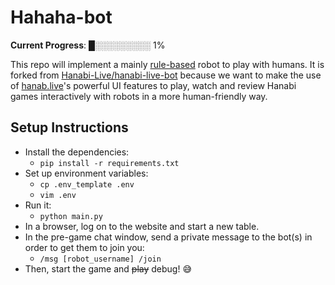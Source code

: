 # Hahaha-bot

**Current Progress**: █░░░░░░░░░ 1%

This repo will implement a mainly [rule-based](https://docs.google.com/document/d/1u4PzGPzN3h79s0QLlejsM6-_m80oemAnbhTrTwXmOL0/edit) robot to play with humans. It is forked from [Hanabi-Live/hanabi-live-bot](https://github.com/Hanabi-Live/hanabi-live-bot) because we want to make the use of [hanab.live](https://github.com/Hanabi-Live//hanabi-live)'s powerful UI features to play, watch and review Hanabi games interactively with robots in a more human-friendly way.

## Setup Instructions

- Install the dependencies:
  - `pip install -r requirements.txt`
- Set up environment variables:
  - `cp .env_template .env`
  - `vim .env`
- Run it:
  - `python main.py`
- In a browser, log on to the website and start a new table.
- In the pre-game chat window, send a private message to the bot(s) in order to get them to join you:
  - `/msg [robot_username] /join`
- Then, start the game and ~~play~~ debug! :sweat_smile:
